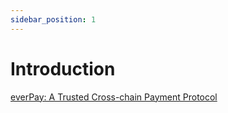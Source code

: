 ```yaml
---
sidebar_position: 1
---
```


# Introduction

[everPay: A Trusted Cross-chain Payment Protocol](https://news.ever.vision/everpay-a-trusted-cross-chain-payment-protocol-eba4a0af7d66)

<!-- TODO: -->